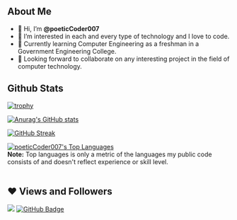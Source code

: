 ## About Me


- 👋 Hi, I’m <b>@poeticCoder007</b>
- 👀 I’m interested in each and every type of technology and I love to code.
- 🌱 Currently learning Computer Engineering as a freshman in a Government Engineering College.
- 💞️ Looking forward to collaborate on any interesting project in the field of computer technology.

## Github Stats

[![trophy](https://github-profile-trophy.vercel.app/?username=poeticCoder007&theme=onedark)](https://github.com/ryo-ma/github-profile-trophy)

[![Anurag's GitHub stats](https://github-readme-stats.vercel.app/api?username=poeticCoder007&show_icons=true&theme=radical)](https://github.com/anuraghazra/github-readme-stats)

[![GitHub Streak](http://github-readme-streak-stats.herokuapp.com?user=poeticCoder007&theme=radical&fire=fc7c03)](https://git.io/streak-stats)

<a href="https://github.com/Devrajsinh03/github-readme-stats">
  <img alt="poeticCoder007's Top Languages" src="https://github-readme-stats.vercel.app/api/top-langs/?username=poeticCoder007&langs_count=8&count_private=true&layout=compact&theme=react&hide_border=true&bg_color=0D1117" />
</a>

 <br/>
 <b>Note:</b> Top languages is only a metric of the languages my public code consists of and doesn't reflect experience or skill level.


<br/>
<br/>

## ❤ Views and Followers
[![](https://visitcount.itsvg.in/api?id=poeticCoder007&label=Profile%20Views&color=0&icon=0&pretty=true)](https://visitcount.itsvg.in)
<a href="https://github.com/poeticCoder007?tab=followers"><img src="https://img.shields.io/github/followers/poeticCoder007?label=Followers&style=social" alt="GitHub Badge"></a>

<!---
poeticCoder007/poeticCoder007 is a ✨ special ✨ repository because its `README.md` (this file) appears on your GitHub profile.
You can click the Preview link to take a look at your changes.
--->
